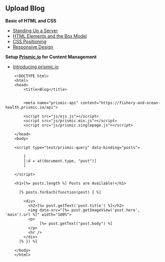 ## Upload Blog

**Basic of HTML and CSS**
- [Standing Up a Server](https://github.com/zachpino/id_proto/tree/master/week1)
- [HTML Elements and the Box Model](https://github.com/zachpino/id_proto/tree/master/week2)
- [CSS Positioning](https://github.com/zachpino/id_proto/tree/master/week3)
- [Responsive Design](https://github.com/zachpino/id_proto/tree/master/week4)

**Setup [Prismic.io](https://prismic.io/) for Content Management**
- [Introducing prismic.io](https://github.com/zachpino/id_proto/tree/master/week5)

```
	<!DOCTYPE html>
	<html>
	<head>
		<title>Blog</title>

	   
	    <meta name="prismic-api" content="https://fishery-and-ocean-health.prismic.io/api">
	    
	    <script src="js/ejs.js"></script>
	    <script src="js/prismic.min.js"></script>
	    <script src="js/prismic.singlepage.js"></script>

	</head>
	<body>

	<script type="text/prismic-query" data-binding="posts">

	    [
	    [:d = at(document.type, "post")]
	    ]

	</script>

	<h1>[%= posts.length %] Posts are Available!</h1>

	  [% posts.forEach(function(post) { %]

	    <div>
	      <h2>[%= post.getText('post.title') %]</h2>
	      <img data-src="[%= post.getImageView('post.hero', 'main').url %]" width="100%">
	      <p>
	           [%= post.getText("post.body") %]
	      </p>
	      <hr />
	    </div>
	  [% }) %]

	</body>
	</html>
```
